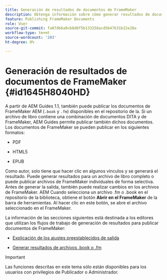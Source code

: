 ```yaml
---
title: Generación de resultados de documentos de FrameMaker
description: Obtenga información sobre cómo generar resultados de documentos de FrameMaker AEM en guías de para publicarlos en formato PDF, HTML 5 y EPUB.
feature: Publishing FrameMaker Documents
role: User
source-git-commit: fa07db6a9cb8d8f5b133258acd5647631b22e28a
workflow-type: tm+mt
source-wordcount: '203'
ht-degree: 0%

---
```


# Generación de resultados de documentos de FrameMaker {#id1645H8040HD}

A partir de AEM Guides 1.1, también puede publicar los documentos de FrameMaker AEM \(`.book` y `.fm`\) disponibles en el repositorio de la. Si un archivo de libro contiene una combinación de documentos DITA y de FrameMaker, AEM Guides permite publicar también dichos documentos. Los documentos de FrameMaker se pueden publicar en los siguientes formatos:

- PDF

- HTML5

- EPUB


Como autor, solo tiene que hacer clic en algunos vínculos y se generará el resultado. Puede generar resultados para un archivo de libro completo o puede publicar archivos de FrameMaker individuales de forma selectiva. Antes de generar la salida, también puede realizar cambios en los archivos de FrameMaker. AEM Cuando selecciona un archivo .fm o .book en el repositorio de la biblioteca, obtiene el botón **Abrir en el FrameMaker** de la barra de herramientas. Al hacer clic en este botón, se abre el archivo seleccionado en el FrameMaker.

La información de las secciones siguientes está destinada a los editores que utilizan los flujos de trabajo de generación de resultados para publicar documentos de FrameMaker:

- [Explicación de los ajustes preestablecidos de salida](fm-output-understand-presets.md#)

- [Generar resultados de archivos .book o .fm](fm-output-generate.md#)

>[!IMPORTANT]
>
> Las funciones descritas en este tema sólo están disponibles para los usuarios con privilegios de Publicador o Administrador.
